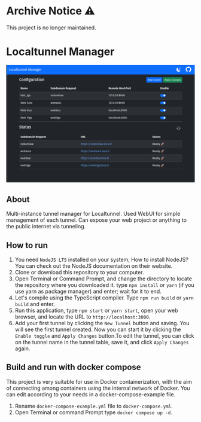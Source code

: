 # Archive Notice ⚠

This project is no longer maintained.

# Localtunnel Manager

![Main interface](/screenshots/overview.png?raw=true)

## About

Multi-instance tunnel manager for Localtunnel. Used WebUI for simple management of each tunnel. Can expose your web project or anything to the public internet via tunneling.

## How to run

1. You need `NodeJS LTS` installed on your system, How to install NodeJS? You can check out the NodeJS documentation on their website.
2. Clone or download this repository to your computer.
3. Open Terminal or Command Prompt, and change the directory to locate the repository where you downloaded it. type `npm install` or `yarn` (if you use yarn as package manager) and enter; wait for it to end.
4. Let's compile using the TypeScript compiler. Type `npm run build` or `yarn build` and enter.
5. Run this application, type `npm start` or `yarn start`, open your web browser, and locate the URL to `http://localhost:3000`.
6. Add your first tunnel by clicking the `New Tunnel` button and saving. You will see the first tunnel created. Now you can start it by clicking the `Enable toggle` and `Apply Changes` button.To edit the tunnel, you can click on the tunnel name in the tunnel table, save it, and click `Apply Changes` again.

## Build and run with docker compose

This project is very suitable for use in Docker containerization, with the aim of connecting among containers using the internal network of Docker. You can edit according to your needs in a docker-compose-example file.

1. Rename `docker-compose-example.yml` file to `docker-compose.yml`.
2. Open Terminal or command Prompt type `docker compose up -d`.
